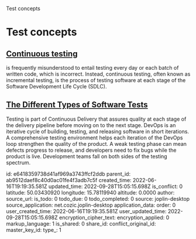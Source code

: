 Test concepts

# Test concepts

## [Continuous testing](https://www.lambdatest.com/blog/a-breakdown-of-continuous-testing/) 
is frequently misunderstood to entail testing every day or each batch of written code, which is incorrect. Instead, continuous testing, often known as incremental testing, is the process of testing software at each stage of the Software Development Life Cycle (SDLC).

## [**The Different Types of Software Tests**](https://dzone.com/articles/the-different-types-of-software-tests)
 Testing is part of Continuous Delivery that assures quality at each stage of the delivery pipeline before moving on to the next stage. DevOps is an iterative cycle of building, testing, and releasing software in short iterations. A comprehensive testing environment helps each iteration of the DevOps loop strengthen the quality of the product. A weak testing phase can mean defects progress to release, and developers need to fix bugs while the product is live. Development teams fall on both sides of the testing spectrum.

id: e6418359738d41af969a3743ffcf2ddb
parent_id: ab9512daef8c40d0ac01fe4f3adb7c5f
created_time: 2022-06-16T19:19:35.581Z
updated_time: 2022-09-28T15:05:15.698Z
is_conflict: 0
latitude: 50.03430920
longitude: 15.78119940
altitude: 0.0000
author: 
source_url: 
is_todo: 0
todo_due: 0
todo_completed: 0
source: joplin-desktop
source_application: net.cozic.joplin-desktop
application_data: 
order: 0
user_created_time: 2022-06-16T19:19:35.581Z
user_updated_time: 2022-09-28T15:05:15.698Z
encryption_cipher_text: 
encryption_applied: 0
markup_language: 1
is_shared: 0
share_id: 
conflict_original_id: 
master_key_id: 
type_: 1